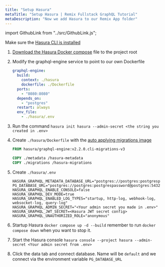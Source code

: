 ```yaml
---
title: "Setup Hasura"
metaTitle: "Setup Hasura | Remix Fullstack GraphQL Tutorial"
metaDescription: "Now we add Hasura to our Remix App folder"
---
```


import GithubLink from "../src/GithubLink.js";

<GithubLink link="https://github.com/hasura/learn-graphql/blob/master/tutorials/frontend/remix-firebase/app-final/docker-compose.yml" text="docker-compose.yml" />

Make sure the [Hasura CLI is installed](https://hasura.io/docs/latest/graphql/core/hasura-cli/install-hasura-cli.html)

1. [Download the Hasura Docker compose](https://hasura.io/docs/latest/graphql/core/getting-started/docker-simple.html#step-1-get-the-docker-compose-file) file to the project root

2. Modify the graphql-engine service to point to our own Dockerfile

   ```yml
   graphql-engine:
     build:
       context: ./hasura
       dockerfile: ./Dockerfile
     ports:
       - "8080:8080"
     depends_on:
       - "postgres"
     restart: always
     env_file:
       - ./hasura/.env
   ```

3. Run the command `hasura init hasura --admin-secret <the string you created in .env>`

<GithubLink link="https://github.com/hasura/learn-graphql/blob/master/tutorials/frontend/remix-firebase/app-final/hasura/Dockerfile" text="Dockerfile" />

4. Create `./hasura/Dockerfile` with the [auto applying migrations image](https://hasura.io/docs/latest/graphql/core/migrations/advanced/auto-apply-migrations.html)

   ```dockerfile
   FROM hasura/graphql-engine:v2.2.0.cli-migrations-v3

   COPY ./metadata /hasura-metadata
   COPY ./migrations /hasura-migrations
   ```

5. Create `./hasura/.env`

   ```env
   HASURA_GRAPHQL_METADATA_DATABASE_URL="postgres://postgres:postgrespassword@postgres:5432/postgres"
   PG_DATABASE_URL="postgres://postgres:postgrespassword@postgres:5432/postgres"
   HASURA_GRAPHQL_ENABLE_CONSOLE=false
   HASURA_GRAPHQL_DEV_MODE=true
   HASURA_GRAPHQL_ENABLED_LOG_TYPES="startup, http-log, webhook-log, websocket-log, query-log"
   HASURA_GRAPHQL_ADMIN_SECRET="<Your admin secret you made in .env>"
   HASURA_GRAPHQL_JWT_SECRET=<Hasura JWT secret config>
   HASURA_GRAPHQL_UNAUTHORIZED_ROLE="anonymous"
   ```

6. Startup Hasura `docker compose up -d --build` remember to run `docker compose down` when you want to stop it.

7. Start the Hasura console `hasura console --project hasura --admin-secret <Your admin secret from .env>`

8. Click the data tab and connect database. Name will be `default` and we connect via the environment variable `PG_DATABASE_URL`
